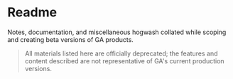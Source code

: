 # Readme

Notes, documentation, and miscellaneous hogwash collated while scoping and creating beta versions of GA products.

> All materials listed here are officially deprecated; the features and content described are not representative of GA's current production versions. 
